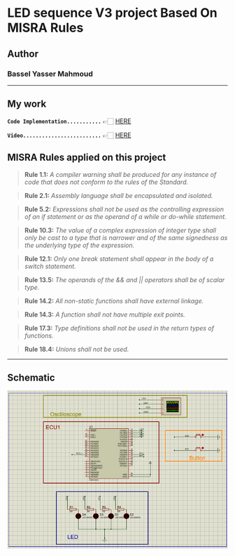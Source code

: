 # LED sequence V3 project  Based On MISRA Rules  


## Author
### **Bassel Yasser Mahmoud**

---
## My work

**`Code Implementation...........`** 👉🏻 [HERE](./Code/)

**`Video.........................`** 👉🏻 [HERE](./Video/)


## MISRA Rules applied on this project

> **Rule 1.1:** _A compiler warning shall be produced for any instance of code that does not conform to the rules of the Standard._

> **Rule 2.1:** _Assembly language shall be encapsulated and isolated._

> **Rule 5.2:** _Expressions shall not be used as the controlling expression of an if statement or as the operand of a while or do-while statement._

> **Rule 10.3:** _The value of a complex expression of integer type shall only be cast to a type that is narrower and of the same signedness as the underlying type of the expression._

> **Rule 12.1:** _Only one break statement shall appear in the body of a switch statement._

> **Rule 13.5:** _The operands of the && and || operators shall be of scalar type._

> **Rule 14.2:** _All non-static functions shall have external linkage._

> **Rule 14.3:** _A function shall not have multiple exit points._

> **Rule 17.3:** _Type definitions shall not be used in the return types of functions._

> **Rule 18.4:** _Unions shall not be used._

---

## Schematic
![bcm_schematic](./Simulation/led_seq_v3.PNG)
